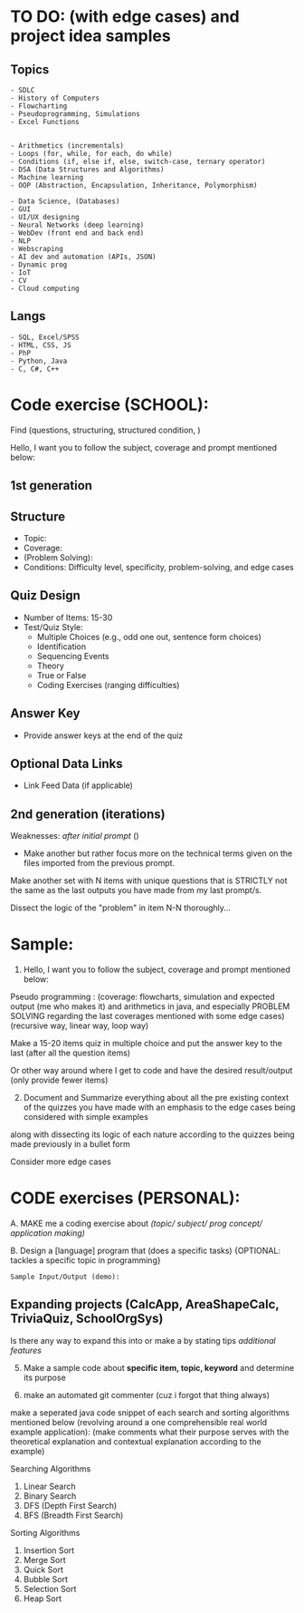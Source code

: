 # TO DO: (with edge cases) and project idea samples

## Topics
    - SDLC
    - History of Computers
    - Flowcharting 
    - Pseudoprogramming, Simulations
    - Excel Functions


    - Arithmetics (incrementals)
    - Loops (for, while, for each, do while)
    - Conditions (if, else if, else, switch-case, ternary operator)
    - DSA (Data Structures and Algorithms)
    - Machine learning
    - OOP (Abstraction, Encapsulation, Inheritance, Polymorphism)

    - Data Science, (Databases)
    - GUI
    - UI/UX designing 
    - Neural Networks (deep learning)
    - WebDev (front end and back end)
    - NLP
    - Webscraping
    - AI dev and automation (APIs, JSON)
    - Dynamic prog
    - IoT
    - CV
    - Cloud computing

## Langs
    - SQL, Excel/SPSS
    - HTML, CSS, JS
    - PhP
    - Python, Java
    - C, C#, C++


# Code exercise (SCHOOL):
Find (questions, structuring, structured condition, )

Hello, I want you to follow the subject, coverage and prompt mentioned below:

## 1st generation

## Structure
- Topic: 
- Coverage: 
- (Problem Solving): 
- Conditions: Difficulty level, specificity, problem-solving, and edge cases

## Quiz Design
- Number of Items: 15-30
- Test/Quiz Style:
   - Multiple Choices (e.g., odd one out, sentence form choices)
   - Identification
   - Sequencing Events
   - Theory
   - True or False
   - Coding Exercises (ranging difficulties)

## Answer Key
- Provide answer keys at the end of the quiz

## Optional Data Links
- Link Feed Data (if applicable)   

## 2nd generation (iterations)
Weaknesses: *after initial prompt* ()
- Make another but rather focus more on the technical terms given on the files imported from the previous prompt.

Make another set with N items with unique questions that is STRICTLY not the same as the last outputs you have made from my last prompt/s.

Dissect the logic of the "problem" in item N-N thoroughly...


# Sample:
1. Hello, I want you to follow the subject, coverage and prompt mentioned below:

Pseudo programming : (coverage: flowcharts, simulation and expected output (me who makes it) and arithmetics in java, and especially PROBLEM SOLVING regarding the last coverages mentioned with some edge cases) (recursive way, linear way, loop way)


Make a 15-20 items quiz in multiple choice and put the answer key to the last (after all the question items)


Or other way around where I get to code and have the desired result/output (only provide fewer items)

2. Document and Summarize everything about all the pre existing context of the quizzes you have made with an emphasis to the edge cases being considered with simple examples 

along with dissecting its logic of each nature according to the quizzes being made previously in a bullet form

Consider more edge cases


# CODE exercises (PERSONAL):
    
A. MAKE me a coding exercise about _(topic/ subject/ prog concept/ application making)_ 

B. Design a [language] program that (does a specific tasks) 
{OPTIONAL: tackles a specific topic in programming}

    Sample Input/Output (demo):


## Expanding projects (CalcApp, AreaShapeCalc, TriviaQuiz, SchoolOrgSys)

Is there any way to expand this into or make a by stating tips _additional features_

5. Make a sample code about __specific item, topic, keyword__ and determine its purpose



5.  make an automated git commenter (cuz i forgot that thing always)


make a seperated java code snippet of each search and sorting algorithms mentioned below (revolving around a one comprehensible real world example application): (make comments what their purpose serves with the theoretical explanation and contextual explanation according to the example)

Searching Algorithms
1. Linear Search
2. Binary Search
3. DFS (Depth First Search)
4. BFS (Breadth First Search)

Sorting Algorithms
1. Insertion Sort
2. Merge Sort
3. Quick Sort
4. Bubble Sort
5. Selection Sort
6. Heap Sort